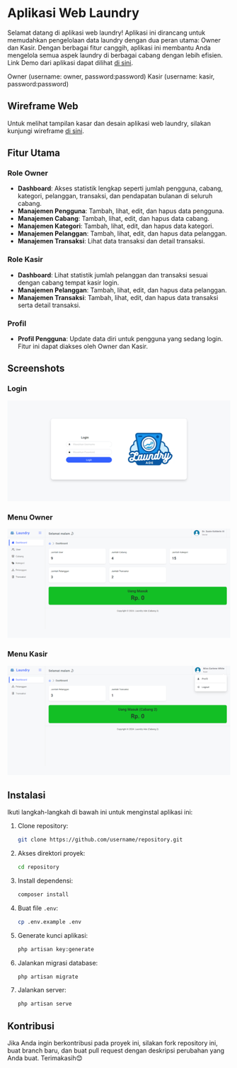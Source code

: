 # Aplikasi Web Laundry

Selamat datang di aplikasi web laundry! Aplikasi ini dirancang untuk memudahkan pengelolaan data laundry dengan dua peran utama: Owner dan Kasir. Dengan berbagai fitur canggih, aplikasi ini membantu Anda mengelola semua aspek laundry di berbagai cabang dengan lebih efisien. Link Demo dari aplikasi dapat dilihat [di sini](https://codebyade.com/laundry/).

Owner (username: owner, password:password) Kasir (username: kasir, password:password)

## Wireframe Web

Untuk melihat tampilan kasar dan desain aplikasi web laundry, silakan kunjungi wireframe [di sini](https://whimsical.com/laundry-Ka4hTZg2yTrc1HCPyogy24).

## Fitur Utama

### Role Owner

-   **Dashboard**: Akses statistik lengkap seperti jumlah pengguna, cabang, kategori, pelanggan, transaksi, dan pendapatan bulanan di seluruh cabang.
-   **Manajemen Pengguna**: Tambah, lihat, edit, dan hapus data pengguna.
-   **Manajemen Cabang**: Tambah, lihat, edit, dan hapus data cabang.
-   **Manajemen Kategori**: Tambah, lihat, edit, dan hapus data kategori.
-   **Manajemen Pelanggan**: Tambah, lihat, edit, dan hapus data pelanggan.
-   **Manajemen Transaksi**: Lihat data transaksi dan detail transaksi.

### Role Kasir

-   **Dashboard**: Lihat statistik jumlah pelanggan dan transaksi sesuai dengan cabang tempat kasir login.
-   **Manajemen Pelanggan**: Tambah, lihat, edit, dan hapus data pelanggan.
-   **Manajemen Transaksi**: Tambah, lihat, edit, dan hapus data transaksi serta detail transaksi.

### Profil

-   **Profil Pengguna**: Update data diri untuk pengguna yang sedang login. Fitur ini dapat diakses oleh Owner dan Kasir.

## Screenshots

### Login

![Login](public/screenshots/login.png)

### Menu Owner

![Menu Owner](public/screenshots/owner_menu.png)

### Menu Kasir

![Menu Kasir](public/screenshots/kasir_menu.png)

## Instalasi

Ikuti langkah-langkah di bawah ini untuk menginstal aplikasi ini:

1. Clone repository:

    ```bash
    git clone https://github.com/username/repository.git
    ```

2. Akses direktori proyek:

    ```bash
    cd repository
    ```

3. Install dependensi:

    ```bash
    composer install
    ```

4. Buat file `.env`:

    ```bash
    cp .env.example .env
    ```

5. Generate kunci aplikasi:

    ```bash
    php artisan key:generate
    ```

6. Jalankan migrasi database:

    ```bash
    php artisan migrate
    ```

7. Jalankan server:
    ```bash
    php artisan serve
    ```

## Kontribusi

Jika Anda ingin berkontribusi pada proyek ini, silakan fork repository ini, buat branch baru, dan buat pull request dengan deskripsi perubahan yang Anda buat. Terimakasih😊
